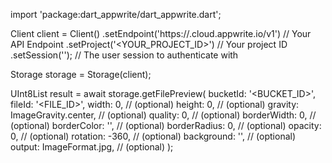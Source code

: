 import 'package:dart_appwrite/dart_appwrite.dart';

Client client = Client()
    .setEndpoint('https://<REGION>.cloud.appwrite.io/v1') // Your API Endpoint
    .setProject('<YOUR_PROJECT_ID>') // Your project ID
    .setSession(''); // The user session to authenticate with

Storage storage = Storage(client);

UInt8List result = await storage.getFilePreview(
    bucketId: '<BUCKET_ID>',
    fileId: '<FILE_ID>',
    width: 0, // (optional)
    height: 0, // (optional)
    gravity: ImageGravity.center, // (optional)
    quality: 0, // (optional)
    borderWidth: 0, // (optional)
    borderColor: '', // (optional)
    borderRadius: 0, // (optional)
    opacity: 0, // (optional)
    rotation: -360, // (optional)
    background: '', // (optional)
    output: ImageFormat.jpg, // (optional)
);
